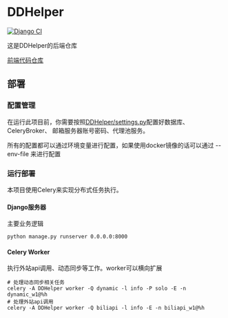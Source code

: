# DDHelper

[![Django CI](https://github.com/DDHelper/DDHelper/actions/workflows/django.yml/badge.svg)](https://github.com/DDHelper/DDHelper/actions/workflows/django.yml)

这是DDHelper的后端仓库

[前端代码仓库](https://github.com/DDHelper/DDHelper-frontend)

## 部署

### 配置管理

在运行此项目前，你需要按照[DDHelper/settings.py]()配置好数据库、CeleryBroker、
邮箱服务器账号密码、代理池服务。

所有的配置都可以通过环境变量进行配置，如果使用docker镜像的话可以通过 --env-file 来进行配置

### 运行部署
本项目使用Celery来实现分布式任务执行。

#### Django服务器
主要业务逻辑
```shell
python manage.py runserver 0.0.0.0:8000
```

#### Celery Worker
执行外站api调用、动态同步等工作。worker可以横向扩展
```shell
# 处理动态同步相关任务
celery -A DDHelper worker -Q dynamic -l info -P solo -E -n dynamic_w1@%h
# 处理外站api调用
celery -A DDHelper worker -Q biliapi -l info -E -n biliapi_w1@%h
```


